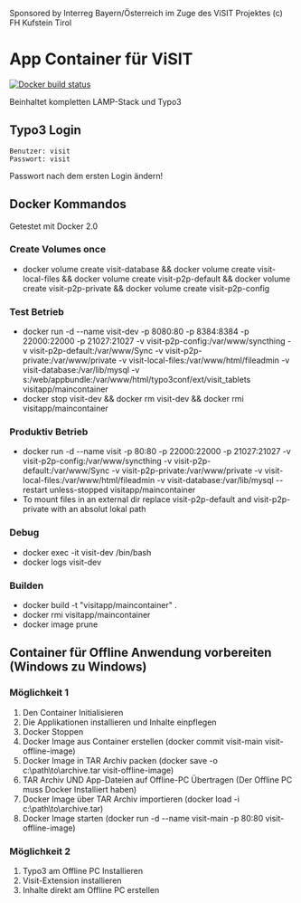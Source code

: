 Sponsored by Interreg Bayern/Österreich im Zuge des ViSIT Projektes
(c) FH Kufstein Tirol

# App Container für ViSIT

[![Docker build status](https://img.shields.io/docker/build/visitapp/maincontainer.svg)](https://hub.docker.com/r/visitapp/maincontainer/)

Beinhaltet kompletten LAMP-Stack und Typo3

## Typo3 Login
    Benutzer: visit
    Passwort: visit
Passwort nach dem ersten Login ändern!

## Docker Kommandos 
Getestet mit Docker 2.0

### Create Volumes once
* docker volume create visit-database && docker volume create visit-local-files && docker volume create visit-p2p-default && docker volume create visit-p2p-private && docker volume create visit-p2p-config

### Test Betrieb
* docker run -d --name visit-dev -p 8080:80 -p 8384:8384 -p 22000:22000 -p 21027:21027 -v visit-p2p-config:/var/www/syncthing -v visit-p2p-default:/var/www/Sync -v visit-p2p-private:/var/www/private -v visit-local-files:/var/www/html/fileadmin -v visit-database:/var/lib/mysql -v s:/web/appbundle:/var/www/html/typo3conf/ext/visit_tablets visitapp/maincontainer
* docker stop visit-dev && docker rm visit-dev && docker rmi visitapp/maincontainer

### Produktiv Betrieb 
* docker run -d --name visit -p 80:80 -p 22000:22000 -p 21027:21027 -v visit-p2p-config:/var/www/syncthing -v visit-p2p-default:/var/www/Sync -v visit-p2p-private:/var/www/private -v visit-local-files:/var/www/html/fileadmin -v visit-database:/var/lib/mysql --restart unless-stopped visitapp/maincontainer
* To mount files in an external dir replace visit-p2p-default and visit-p2p-private with an absolut lokal path 

### Debug
* docker exec -it visit-dev /bin/bash
* docker logs visit-dev

### Builden
* docker build  -t "visitapp/maincontainer" .
* docker rmi visitapp/maincontainer
* docker image prune

## Container für Offline Anwendung vorbereiten (Windows zu Windows)
### Möglichkeit 1
1. Den Container Initialisieren
2. Die Applikationen installieren und Inhalte einpflegen
3. Docker Stoppen
4. Docker Image aus Container erstellen (docker commit visit-main visit-offline-image)
5. Docker Image in TAR Archiv packen (docker save -o c:\path\to\archive.tar visit-offline-image)
6. TAR Archiv UND App-Dateien auf Offline-PC Übertragen (Der Offline PC muss Docker Installiert haben)
7. Docker Image über TAR Archiv importieren (docker load -i c:\path\to\archive.tar)
8. Docker Image starten (docker run -d --name visit-main -p 80:80  visit-offline-image)

### Möglichkeit 2
1. Typo3 am Offline PC Installieren
2. Visit-Extension installieren
3. Inhalte direkt am Offline PC erstellen

